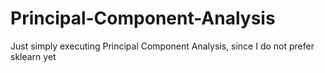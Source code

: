 # Principal-Component-Analysis
Just simply executing Principal Component Analysis, since I do not prefer sklearn yet
